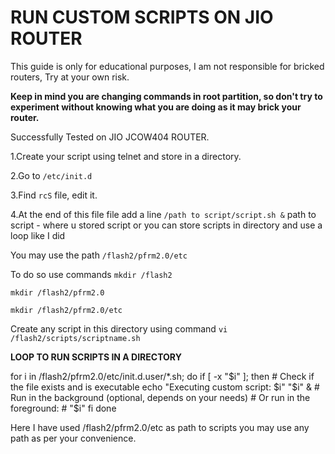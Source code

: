 # RUN CUSTOM SCRIPTS ON JIO ROUTER

This guide is only for educational purposes, I am not responsible for bricked routers, Try at your own risk. 

**Keep in mind you are changing commands in root partition, so don't try to experiment without knowing what you are doing as it may brick your router.**

Successfully Tested on JIO JCOW404 ROUTER. 

1.Create your script using telnet and store in a directory.

2.Go to `/etc/init.d`

3.Find `rcS` file, edit it. 

4.At the end of this file file add a line
`/path to script/script.sh &`
path to script - where u stored script
or you can store scripts in directory and use a loop like I did

You may use the path `/flash2/pfrm2.0/etc`

To do so use commands
`mkdir /flash2`

`mkdir /flash2/pfrm2.0`

`mkdir /flash2/pfrm2.0/etc`

Create any script in this directory using command 
`vi /flash2/scripts/scriptname.sh`

**LOOP TO RUN SCRIPTS IN A DIRECTORY**

for i in /flash2/pfrm2.0/etc/init.d.user/*.sh; do
if [ -x "$i" ]; then # Check if the file exists and is executable
echo "Executing custom script: $i"
"$i" & # Run in the background (optional, depends on your needs) # Or run in the foreground: # "$i"
fi
done

Here I have used /flash2/pfrm2.0/etc as path to scripts you may use any path as per your convenience. 






